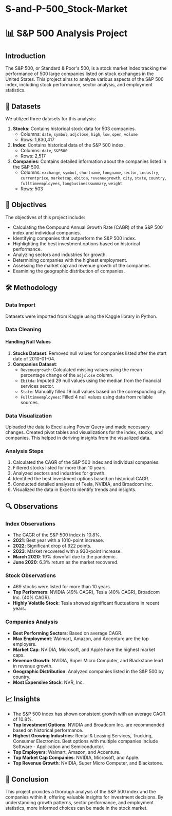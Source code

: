 # S-and-P-500_Stock-Market
# 📊 S&P 500 Analysis Project

## Introduction

The S&P 500, or Standard & Poor's 500, is a stock market index tracking the performance of 500 large companies listed on stock exchanges in the United States. This project aims to analyze various aspects of the S&P 500 index, including stock performance, sector analysis, and employment statistics.

## 📂 Datasets

We utilized three datasets for this analysis:
1. **Stocks**: Contains historical stock data for 503 companies.
   - Columns: `date`, `symbol`, `adjclose`, `high`, `low`, `open`, `volume`
   - Rows: 1,830,417
2. **Index**: Contains historical data of the S&P 500 index.
   - Columns: `date`, `S&P500`
   - Rows: 2,517
3. **Companies**: Contains detailed information about the companies listed in the S&P 500.
   - Columns: `exchange`, `symbol`, `shortname`, `longname`, `sector`, `industry`, `currentprice`, `marketcap`, `ebitda`, `revenuegrowth`, `city`, `state`, `country`, `fulltimeemployees`, `longbusinesssummary`, `weight`
   - Rows: 503

## 🎯 Objectives

The objectives of this project include:
- Calculating the Compound Annual Growth Rate (CAGR) of the S&P 500 index and individual companies.
- Identifying companies that outperform the S&P 500 index.
- Highlighting the best investment options based on historical performance.
- Analyzing sectors and industries for growth.
- Determining companies with the highest employment.
- Assessing the market cap and revenue growth of the companies.
- Examining the geographic distribution of companies.

## 🛠️ Methodology

### Data Import

Datasets were imported from Kaggle using the Kaggle library in Python.

### Data Cleaning

#### Handling Null Values

1. **Stocks Dataset**: Removed null values for companies listed after the start date of 2010-01-04.
2. **Companies Dataset**:
   - `Revenuegrowth`: Calculated missing values using the mean percentage change of the `adjclose` column.
   - `Ebitda`: Imputed 29 null values using the median from the financial services sector.
   - `State`: Manually filled 19 null values based on the corresponding city.
   - `Fulltimeemployees`: Filled 4 null values using data from reliable sources.

### Data Visualization

Uploaded the data to Excel using Power Query and made necessary changes. Created pivot tables and visualizations for the index, stocks, and companies. This helped in deriving insights from the visualized data.

### Analysis Steps

1. Calculated the CAGR of the S&P 500 index and individual companies.
2. Filtered stocks listed for more than 10 years.
3. Analyzed sectors and industries for growth.
4. Identified the best investment options based on historical CAGR.
5. Conducted detailed analyses of Tesla, NVIDIA, and Broadcom Inc.
6. Visualized the data in Excel to identify trends and insights.

## 🔍 Observations

### Index Observations

- The CAGR of the S&P 500 index is 10.8%.
- **2021**: Best year with a 1010-point increase.
- **2022**: Significant drop of 922 points.
- **2023**: Market recovered with a 930-point increase.
- **March 2020**: 19% downfall due to the pandemic.
- **June 2020**: 6.3% return as the market recovered.

### Stock Observations

- 469 stocks were listed for more than 10 years.
- **Top Performers**: NVIDIA (49% CAGR), Tesla (40% CAGR), Broadcom Inc. (40% CAGR).
- **Highly Volatile Stock**: Tesla showed significant fluctuations in recent years.

### Companies Analysis

- **Best Performing Sectors**: Based on average CAGR.
- **Max Employment**: Walmart, Amazon, and Accenture are the top employers.
- **Market Cap**: NVIDIA, Microsoft, and Apple have the highest market caps.
- **Revenue Growth**: NVIDIA, Super Micro Computer, and Blackstone lead in revenue growth.
- **Geographic Distribution**: Analyzed companies listed in the S&P 500 by country.
- **Most Expensive Stock**: NVR, Inc.

## 📈 Insights

- The S&P 500 index has shown consistent growth with an average CAGR of 10.8%.
- **Top Investment Options**: NVIDIA and Broadcom Inc. are recommended based on historical performance.
- **Highest Growing Industries**: Rental & Leasing Services, Trucking, Consumer Electronics. Best options with multiple companies include Software - Application and Semiconductor.
- **Top Employers**: Walmart, Amazon, and Accenture.
- **Top Market Cap Companies**: NVIDIA, Microsoft, and Apple.
- **Top Revenue Growth**: NVIDIA, Super Micro Computer, and Blackstone.

## 🚀 Conclusion

This project provides a thorough analysis of the S&P 500 index and the companies within it, offering valuable insights for investment decisions. By understanding growth patterns, sector performance, and employment statistics, more informed choices can be made in the stock market.
